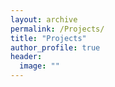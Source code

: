 ```yaml
---
layout: archive
permalink: /Projects/
title: "Projects"
author_profile: true
header:
  image: ""
---
```

